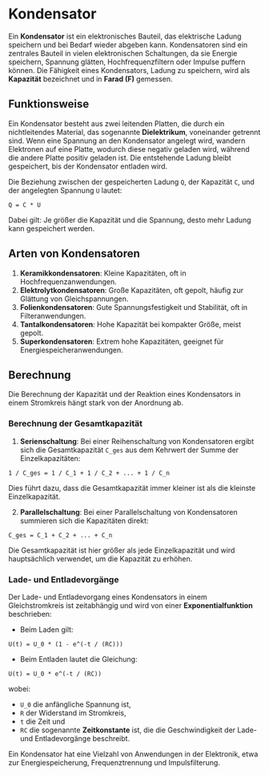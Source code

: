 
# Kondensator

Ein **Kondensator** ist ein elektronisches Bauteil, das elektrische Ladung speichern und bei Bedarf wieder abgeben kann. Kondensatoren sind ein zentrales Bauteil in vielen elektronischen Schaltungen, da sie Energie speichern, Spannung glätten, Hochfrequenzfiltern oder Impulse puffern können. Die Fähigkeit eines Kondensators, Ladung zu speichern, wird als **Kapazität** bezeichnet und in **Farad (F)** gemessen.

## Funktionsweise

Ein Kondensator besteht aus zwei leitenden Platten, die durch ein nichtleitendes Material, das sogenannte **Dielektrikum**, voneinander getrennt sind. Wenn eine Spannung an den Kondensator angelegt wird, wandern Elektronen auf eine Platte, wodurch diese negativ geladen wird, während die andere Platte positiv geladen ist. Die entstehende Ladung bleibt gespeichert, bis der Kondensator entladen wird.

Die Beziehung zwischen der gespeicherten Ladung `Q`, der Kapazität `C`, und der angelegten Spannung `U` lautet:

```
Q = C * U
```
Dabei gilt: Je größer die Kapazität und die Spannung, desto mehr Ladung kann gespeichert werden.

## Arten von Kondensatoren

1. **Keramikkondensatoren**: Kleine Kapazitäten, oft in Hochfrequenzanwendungen.
2. **Elektrolytkondensatoren**: Große Kapazitäten, oft gepolt, häufig zur Glättung von Gleichspannungen.
3. **Folienkondensatoren**: Gute Spannungsfestigkeit und Stabilität, oft in Filteranwendungen.
4. **Tantalkondensatoren**: Hohe Kapazität bei kompakter Größe, meist gepolt.
5. **Superkondensatoren**: Extrem hohe Kapazitäten, geeignet für Energiespeicheranwendungen.

## Berechnung

Die Berechnung der Kapazität und der Reaktion eines Kondensators in einem Stromkreis hängt stark von der Anordnung ab.

### Berechnung der Gesamtkapazität

1. **Serienschaltung**: Bei einer Reihenschaltung von Kondensatoren ergibt sich die Gesamtkapazität `C_ges` aus dem Kehrwert der Summe der Einzelkapazitäten:

```
1 / C_ges = 1 / C_1 + 1 / C_2 + ... + 1 / C_n
```
   Dies führt dazu, dass die Gesamtkapazität immer kleiner ist als die kleinste Einzelkapazität.

2. **Parallelschaltung**: Bei einer Parallelschaltung von Kondensatoren summieren sich die Kapazitäten direkt:

```
C_ges = C_1 + C_2 + ... + C_n
```
   Die Gesamtkapazität ist hier größer als jede Einzelkapazität und wird hauptsächlich verwendet, um die Kapazität zu erhöhen.

### Lade- und Entladevorgänge

Der Lade- und Entladevorgang eines Kondensators in einem Gleichstromkreis ist zeitabhängig und wird von einer **Exponentialfunktion** beschrieben:

- Beim Laden gilt:

```
U(t) = U_0 * (1 - e^(-t / (RC)))
```
- Beim Entladen lautet die Gleichung:

```
U(t) = U_0 * e^(-t / (RC))
```

wobei:
- `U_0` die anfängliche Spannung ist,
- `R` der Widerstand im Stromkreis,
- `t` die Zeit und
- `RC` die sogenannte **Zeitkonstante** ist, die die Geschwindigkeit der Lade- und Entladevorgänge beschreibt.

Ein Kondensator hat eine Vielzahl von Anwendungen in der Elektronik, etwa zur Energiespeicherung, Frequenztrennung und Impulsfilterung.
